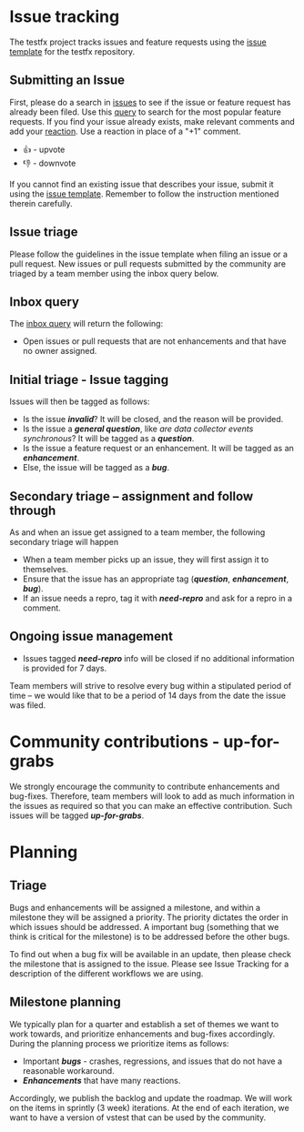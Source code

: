# Issue tracking
The testfx project tracks issues and feature requests using the [issue template](https://github.com/Microsoft/testfx/blob/master/.github/ISSUE_TEMPLATE.md) for the testfx repository.

## Submitting an Issue
First, please do a search in [issues](https://github.com/Microsoft/testfx/issues) to see if the issue or feature request has already been filed. Use this [query](https://github.com/Microsoft/testfx/issues?q=is%3Aopen+is%3Aissue+sort%3Areactions-%2B1-desc) to search for the most popular feature requests.
If you find your issue already exists, make relevant comments and add your [reaction](https://github.com/blog/2119-add-reactions-to-pull-requests-issues-and-comments). Use a reaction in place of a "+1" comment.
- 👍 - upvote
- 👎 - downvote

If you cannot find an existing issue that describes your issue, submit it using the [issue template](https://github.com/Microsoft/testfx/blob/master/.github/ISSUE_TEMPLATE.md). Remember to follow the instruction mentioned therein carefully.

## Issue triage
Please follow the guidelines in the issue template when filing an issue or a pull request.
New issues or pull requests submitted by the community are triaged by a team member using the inbox query below.

## Inbox query
The [inbox query](https://github.com/Microsoft/testfx/issues?utf8=%E2%9C%93&q=is%3Aopen%20no%3Aassignee%20-label%3Abacklog%20-label%3Aenhancement) will return the following:
- Open issues or pull requests that are not enhancements and that have no owner assigned.

## Initial triage - Issue tagging
Issues will then be tagged as follows:
- Is the issue ***invalid***? It will be closed, and the reason will be provided.
- Is the issue a ***general question***, like *are data collector events synchronous*? It will be tagged as a ***question***.
- Is the issue a feature request or an enhancement. It will be tagged as an ***enhancement***.
- Else, the issue will be tagged as a ***bug***.

## Secondary triage – assignment and follow through
As and when an issue get assigned to a team member, the following secondary triage will happen
- When a team member picks up an issue, they will first assign it to themselves.
- Ensure that the issue has an appropriate tag (***question***, ***enhancement***, ***bug***).
- If an issue needs a repro, tag it with ***need-repro*** and ask for a repro in a comment.

## Ongoing issue management
- Issues tagged ***need-repro*** info will be closed if no additional information is provided for 7 days.

Team members will strive to resolve every bug within a stipulated period of time – we would like that to be a period of 14 days from the date the issue was filed.

# Community contributions - up-for-grabs
We strongly encourage the community to contribute enhancements and bug-fixes. Therefore, team members will look to add as much information in the issues as required so that you can make an effective contribution. Such issues will be tagged ***up-for-grabs***.

# Planning
## Triage
Bugs and enhancements will be assigned a milestone, and within a milestone they will be assigned a priority. The priority dictates the order in which issues should be addressed. A important bug (something that we think is critical for the milestone) is to be addressed before the other bugs.

To find out when a bug fix will be available in an update, then please check the milestone that is assigned to the issue.
Please see Issue Tracking for a description of the different workflows we are using.

## Milestone planning
We typically plan for a quarter and establish a set of themes we want to work towards, and prioritize enhancements and bug-fixes accordingly.
During the planning process we prioritize items as follows:
- Important ***bugs*** - crashes, regressions, and issues that do not have a reasonable workaround.
- ***Enhancements*** that have many reactions.

Accordingly, we publish the backlog and update the roadmap.
We will work on the items in sprintly (3 week) iterations. At the end of each iteration, we want to have a version of vstest that can be used by the community.
